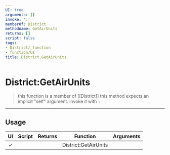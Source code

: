 ```yaml
---
UI: true
arguments: []
invoke: ':'
memberOf: District
methodname: GetAirUnits
returns: []
script: false
tags:
- District/_function
- function/UI
title: District.GetAirUnits
---
```

# District:GetAirUnits
> this function is a member of [[District]]
> this method expects an implicit "self" argument. invoke it with `:`
-----
## Usage
|  UI | Script | Returns | Function | Arguments |
|:---:|:------:|-------:|:--------:|:---------|
|✓| ||District:GetAirUnits||
